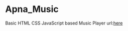 # Apna_Music
Basic HTML CSS JavaScript based Music Player
url:[here](https://sen-saptarshi.github.io/Apna_Music-alpha-/Apna_Music/index.html)
